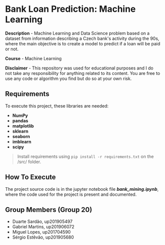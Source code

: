 # Bank Loan Prediction: Machine Learning

**Description** - Machine Learning and Data Science problem based on a dataset from information describing a Czech bank's activity during the 90s, where the main objective is to create a model to predict if a loan will be paid or not.

**Course** - Machine Learning

**Disclaimer** -  This repository was used for educational purposes and I do not take any responsibility for anything related to its content. You are free to use any code or algorithm you find but do so at your own risk.


## Requirements

To execute this project, these libraries are needed:


- **NumPy**
- **pandas**
- **matplotlib**
- **sklearn**
- **seaborn**
- **imblearn**
- **scipy**

> Install requirements using ```pip install -r requirements.txt``` on the /src/ folder.


## How To Execute

The project source code is in the jupyter notebook file **_bank_mining.ipynb_**, where the code used for the project is present and documented.

## Group Members (Group 20)

- Duarte Sardão, up201905497
- Gabriel Martins, up201906072
- Miguel Lopes, up201704590
- Sérgio Estêvão, up201905680
